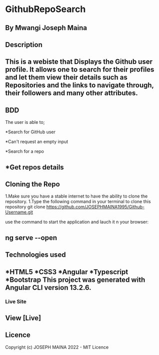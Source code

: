 # GithubRepoSearch
By Mwangi Joseph Maina
-------------------------------------------------------------------------------------------------------------------------------------------

## Description
This is a webiste that Displays the Github user profile. It allows one to search for their profiles and let them view their details such as Repositories and the links to navigate through, their followers and many other attributes.
-------------------------------------------------------------------------------------------------------------------------------------------
## BDD
The user is able to;

*Search for GitHub user

*Can't request an empty input

*Search for a repo

*Get repos details
-------------------------------------------------------------------------------------------------------------------------------------------
## Cloning the Repo
1.Make sure you have a stable internet to have the ability to clone the repository.
1.Type the following command in your terminal to clone this repository
git clone https://github.com/JOSEPHMAINA1995/Github-Username.git

use the command to start the application and lauch it n your browser:

ng serve --open
-------------------------------------------------------------------------------------------------------------------------------------------
## Technologies used
*HTML5
*CSS3
*Angular
*Typescript
*Bootstrap
This project was generated with Angular CLI version 13.2.6.
-------------------------------------------------------------------------------------------------------------------------------------------
### Live Site
View [Live] 
-------------------------------------------------------------------------------------------------------------------------------------------
## Licence
Copyright (c) JOSEPH MAINA 2022 - MIT Licence

